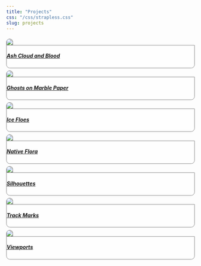 ```yaml
---
title: "Projects"
css: "/css/strapless.css"
slug: projects
---
```



<div class="highlight">
<div>
<div class="row p-0 row-cols-1 row-cols-md-2 row-cols-lg-3" style="margin-left: -.2rem; margin-right: -.2rem; margin-top: 1rem; margin-bottom: 1rem; ">
<div class="card bg-transparent m-0 border-0 collapse.show bs4cards-blahblahblah bs4cards-NA" style="padding: .2rem ; border-width: 0; border-radius: .6rem .6rem .6rem .6rem ;">
<a href="https://art.djnavarro.net/gallery/ash">
<img src="https://bs4cards.djnavarro.net/image/ash.jpg" class="card-img-top" style="border-style:solid; border-color:#808080FF; border-width:1px 1px 0 1px; border-radius: .6rem .6rem 0 0 ;"/>
</a>
<div class="card-body justify-content-end m-0 p-0" style="visibility: visible; background-color: #FFFFFFAA; border-style:solid; border-color:#808080FF; border-width:1px; border-radius: 0 0 .6rem .6rem ;">
<a href="https://art.djnavarro.net/gallery/ash">
<h5 class="card-title my-auto px-3 pt-3 pb-3">Ash Cloud and Blood</h5>
</a>
</div>
</div>
<div class="card bg-transparent m-0 border-0 collapse.show bs4cards-blahblahblah bs4cards-NA" style="padding: .2rem ; border-width: 0; border-radius: .6rem .6rem .6rem .6rem ;">
<a href="https://art.djnavarro.net/gallery/ghosts">
<img src="https://bs4cards.djnavarro.net/image/ghosts.jpg" class="card-img-top" style="border-style:solid; border-color:#808080FF; border-width:1px 1px 0 1px; border-radius: .6rem .6rem 0 0 ;"/>
</a>
<div class="card-body justify-content-end m-0 p-0" style="visibility: visible; background-color: #FFFFFFAA; border-style:solid; border-color:#808080FF; border-width:1px; border-radius: 0 0 .6rem .6rem ;">
<a href="https://art.djnavarro.net/gallery/ghosts">
<h5 class="card-title my-auto px-3 pt-3 pb-3">Ghosts on Marble Paper</h5>
</a>
</div>
</div>
<div class="card bg-transparent m-0 border-0 collapse.show bs4cards-blahblahblah bs4cards-NA" style="padding: .2rem ; border-width: 0; border-radius: .6rem .6rem .6rem .6rem ;">
<a href="https://art.djnavarro.net/gallery/ice-floes">
<img src="https://bs4cards.djnavarro.net/image/ice-floes.jpg" class="card-img-top" style="border-style:solid; border-color:#808080FF; border-width:1px 1px 0 1px; border-radius: .6rem .6rem 0 0 ;"/>
</a>
<div class="card-body justify-content-end m-0 p-0" style="visibility: visible; background-color: #FFFFFFAA; border-style:solid; border-color:#808080FF; border-width:1px; border-radius: 0 0 .6rem .6rem ;">
<a href="https://art.djnavarro.net/gallery/ice-floes">
<h5 class="card-title my-auto px-3 pt-3 pb-3">Ice Floes</h5>
</a>
</div>
</div>
<div class="card bg-transparent m-0 border-0 collapse.show bs4cards-blahblahblah bs4cards-NA" style="padding: .2rem ; border-width: 0; border-radius: .6rem .6rem .6rem .6rem ;">
<a href="https://art.djnavarro.net/gallery/native-flora">
<img src="https://bs4cards.djnavarro.net/image/native-flora.jpg" class="card-img-top" style="border-style:solid; border-color:#808080FF; border-width:1px 1px 0 1px; border-radius: .6rem .6rem 0 0 ;"/>
</a>
<div class="card-body justify-content-end m-0 p-0" style="visibility: visible; background-color: #FFFFFFAA; border-style:solid; border-color:#808080FF; border-width:1px; border-radius: 0 0 .6rem .6rem ;">
<a href="https://art.djnavarro.net/gallery/native-flora">
<h5 class="card-title my-auto px-3 pt-3 pb-3">Native Flora</h5>
</a>
</div>
</div>
<div class="card bg-transparent m-0 border-0 collapse.show bs4cards-blahblahblah bs4cards-NA" style="padding: .2rem ; border-width: 0; border-radius: .6rem .6rem .6rem .6rem ;">
<a href="https://art.djnavarro.net/gallery/silhouettes">
<img src="https://bs4cards.djnavarro.net/image/silhouettes.jpg" class="card-img-top" style="border-style:solid; border-color:#808080FF; border-width:1px 1px 0 1px; border-radius: .6rem .6rem 0 0 ;"/>
</a>
<div class="card-body justify-content-end m-0 p-0" style="visibility: visible; background-color: #FFFFFFAA; border-style:solid; border-color:#808080FF; border-width:1px; border-radius: 0 0 .6rem .6rem ;">
<a href="https://art.djnavarro.net/gallery/silhouettes">
<h5 class="card-title my-auto px-3 pt-3 pb-3">Silhouettes</h5>
</a>
</div>
</div>
<div class="card bg-transparent m-0 border-0 collapse.show bs4cards-blahblahblah bs4cards-NA" style="padding: .2rem ; border-width: 0; border-radius: .6rem .6rem .6rem .6rem ;">
<a href="https://art.djnavarro.net/gallery/track-marks">
<img src="https://bs4cards.djnavarro.net/image/track-marks.jpg" class="card-img-top" style="border-style:solid; border-color:#808080FF; border-width:1px 1px 0 1px; border-radius: .6rem .6rem 0 0 ;"/>
</a>
<div class="card-body justify-content-end m-0 p-0" style="visibility: visible; background-color: #FFFFFFAA; border-style:solid; border-color:#808080FF; border-width:1px; border-radius: 0 0 .6rem .6rem ;">
<a href="https://art.djnavarro.net/gallery/track-marks">
<h5 class="card-title my-auto px-3 pt-3 pb-3">Track Marks</h5>
</a>
</div>
</div>
<div class="card bg-transparent m-0 border-0 collapse.show bs4cards-blahblahblah bs4cards-NA" style="padding: .2rem ; border-width: 0; border-radius: .6rem .6rem .6rem .6rem ;">
<a href="https://art.djnavarro.net/gallery/viewports">
<img src="https://bs4cards.djnavarro.net/image/viewports.jpg" class="card-img-top" style="border-style:solid; border-color:#808080FF; border-width:1px 1px 0 1px; border-radius: .6rem .6rem 0 0 ;"/>
</a>
<div class="card-body justify-content-end m-0 p-0" style="visibility: visible; background-color: #FFFFFFAA; border-style:solid; border-color:#808080FF; border-width:1px; border-radius: 0 0 .6rem .6rem ;">
<a href="https://art.djnavarro.net/gallery/viewports">
<h5 class="card-title my-auto px-3 pt-3 pb-3">Viewports</h5>
</a>
</div>
</div>
</div>
</div>
</div>